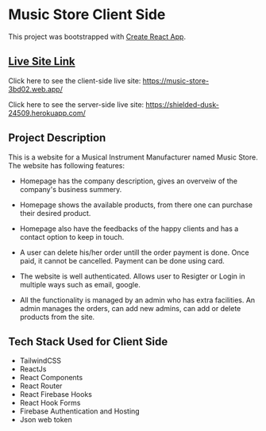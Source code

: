 # Music Store Client Side

This project was bootstrapped with [Create React App](https://github.com/facebook/create-react-app).

## [Live Site Link](https://music-store-3bd02.web.app/)

Click here to see the client-side live site: https://music-store-3bd02.web.app/

Click here to see the server-side live site: https://shielded-dusk-24509.herokuapp.com/


## Project Description

This is a website for a Musical Instrument Manufacturer named Music Store. The website has following features:

- Homepage has the company description, gives an overveiw of the company's business summery.

- Homepage shows the available products, from there one can purchase their desired product.

- Homepage also have the feedbacks of the happy clients and has a contact option to keep in touch.

- A user can delete his/her order untill the order payment is done. Once paid, it cannot be cancelled. Payment can be done using card.

- The website is well authenticated. Allows user to Resigter or Login in multiple ways such as email, google. 

- All the functionality is managed by an admin who has extra facilities. An admin manages the orders, can add new admins, can add or delete products from the site.


## Tech Stack Used for Client Side

- TailwindCSS
- ReactJs
- React Components
- React Router
- React Firebase Hooks
- React Hook Forms
- Firebase Authentication and Hosting
- Json web token
